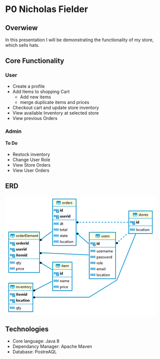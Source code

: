 # P0 Nicholas Fielder

## Overwiew

In this presentation I will be demonstrating the functionality of my store, which sells hats. 

## Core Functionality

### User
- Create a profile
- Add Items to shopping Cart
  - Add new items
  - merge duplicate items and prices
- Checkout cart and update store inventory
- View available Inventory at selected store
- View previous Orders
### Admin
#### To Do
- Restock inventory
- Change User Role
- View Store Orders
- View User Orders

## ERD
![alt text](https://github.com/220808-Java-React-Enterprise/Nicholas-P0/blob/0776b41904c6af579ea573708371060d403886e9/images/updatedERD.png)


## Technologies
- Core language: Java 8
- Dependancy Manager: Apache Maven
- Database: PostreAQL

